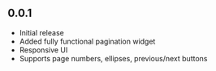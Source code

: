 ## 0.0.1
- Initial release
- Added fully functional pagination widget
- Responsive UI
- Supports page numbers, ellipses, previous/next buttons
